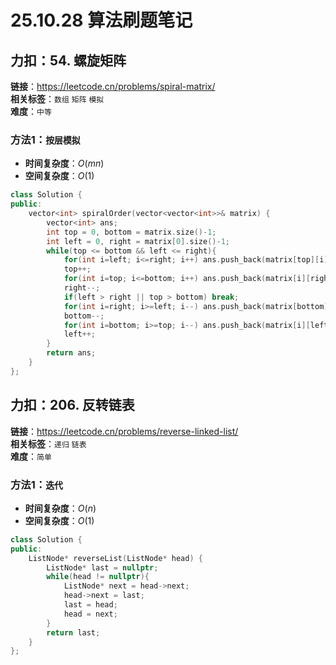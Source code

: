 # 25.10.28 算法刷题笔记

## 力扣：54. 螺旋矩阵
**链接**：https://leetcode.cn/problems/spiral-matrix/  
**相关标签**：`数组` `矩阵` `模拟`  
**难度**：`中等`
### 方法1：`按层模拟`
- **时间复杂度**：$O(mn)$
- **空间复杂度**：$O(1)$
```cpp
class Solution {
public:
    vector<int> spiralOrder(vector<vector<int>>& matrix) {
        vector<int> ans;
        int top = 0, bottom = matrix.size()-1;
        int left = 0, right = matrix[0].size()-1;
        while(top <= bottom && left <= right){
            for(int i=left; i<=right; i++) ans.push_back(matrix[top][i]);
            top++;
            for(int i=top; i<=bottom; i++) ans.push_back(matrix[i][right]);
            right--;
            if(left > right || top > bottom) break;
            for(int i=right; i>=left; i--) ans.push_back(matrix[bottom][i]);
            bottom--;
            for(int i=bottom; i>=top; i--) ans.push_back(matrix[i][left]);
            left++;
        }
        return ans;
    }
};
```

## 力扣：206. 反转链表
**链接**：https://leetcode.cn/problems/reverse-linked-list/  
**相关标签**：`递归` `链表`  
**难度**：`简单`
### 方法1：`迭代`
- **时间复杂度**：$O(n)$
- **空间复杂度**：$O(1)$
```cpp
class Solution {
public:
    ListNode* reverseList(ListNode* head) {
        ListNode* last = nullptr;
        while(head != nullptr){
            ListNode* next = head->next;
            head->next = last;
            last = head;
            head = next;
        }
        return last;
    }
};
```